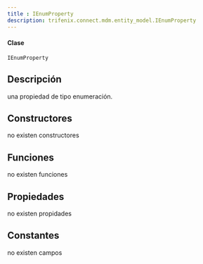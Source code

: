 ```yaml
---
title : IEnumProperty
description: trifenix.connect.mdm.entity_model.IEnumProperty
---
```




<CodeBlock slots = 'heading, code' repeat = '1' languages = 'C#' />

#### Clase
```
IEnumProperty
```

## Descripción
una propiedad de tipo enumeración.
## Constructores

no existen constructores


## Funciones

no existen funciones

## Propiedades

no existen propidades

## Constantes
no existen campos

